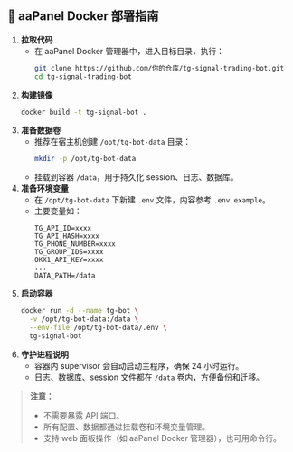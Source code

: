 ## 🐳 aaPanel Docker 部署指南

1. **拉取代码**
   - 在 aaPanel Docker 管理器中，进入目标目录，执行：
     ```bash
     git clone https://github.com/你的仓库/tg-signal-trading-bot.git
     cd tg-signal-trading-bot
     ```
2. **构建镜像**
   ```bash
   docker build -t tg-signal-bot .
   ```
3. **准备数据卷**
   - 推荐在宿主机创建 `/opt/tg-bot-data` 目录：
     ```bash
     mkdir -p /opt/tg-bot-data
     ```
   - 挂载到容器 `/data`，用于持久化 session、日志、数据库。
4. **准备环境变量**
   - 在 `/opt/tg-bot-data` 下新建 `.env` 文件，内容参考 `.env.example`。
   - 主要变量如：
     ```env
     TG_API_ID=xxxx
     TG_API_HASH=xxxx
     TG_PHONE_NUMBER=xxxx
     TG_GROUP_IDS=xxxx
     OKX1_API_KEY=xxxx
     ...
     DATA_PATH=/data
     ```
5. **启动容器**
   ```bash
   docker run -d --name tg-bot \
     -v /opt/tg-bot-data:/data \
     --env-file /opt/tg-bot-data/.env \
     tg-signal-bot
   ```
6. **守护进程说明**
   - 容器内 supervisor 会自动启动主程序，确保 24 小时运行。
   - 日志、数据库、session 文件都在 `/data` 卷内，方便备份和迁移。

> **注意：**
> - 不需要暴露 API 端口。
> - 所有配置、数据都通过挂载卷和环境变量管理。
> - 支持 web 面板操作（如 aaPanel Docker 管理器），也可用命令行。 